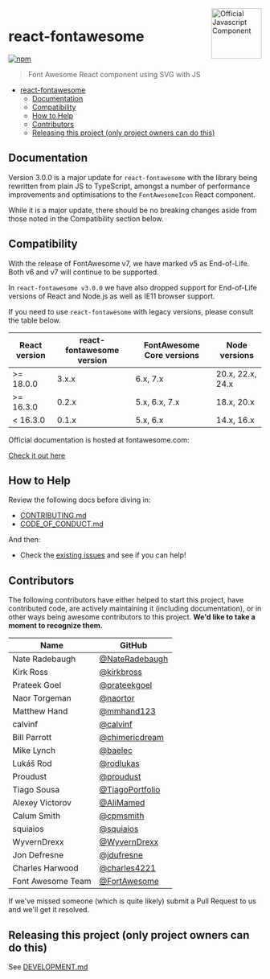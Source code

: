 <a href="https://fontawesome.com">
  <img align="right" width="100" height="100" alt="Official Javascript Component" src="https://img.fortawesome.com/349cfdf6/official-javascript-component.svg">
</a>

# react-fontawesome

[![npm](https://img.shields.io/npm/v/@fortawesome/react-fontawesome.svg?style=flat-square)](https://www.npmjs.com/package/@fortawesome/react-fontawesome)

> Font Awesome React component using SVG with JS

<!-- toc -->

- [react-fontawesome](#react-fontawesome)
  - [Documentation](#documentation)
  - [Compatibility](#compatibility)
  - [How to Help](#how-to-help)
  - [Contributors](#contributors)
  - [Releasing this project (only project owners can do this)](#releasing-this-project-only-project-owners-can-do-this)

<!-- tocstop -->

## Documentation

Version 3.0.0 is a major update for `react-fontawesome` with the library being rewritten from plain JS to TypeScript,
amongst a number of performance improvements and optimisations to the `FontAwesomeIcon` React component.

While it is a major update, there should be no breaking changes aside from those noted in the Compatibility section below.

## Compatibility

With the release of FontAwesome v7, we have marked v5 as End-of-Life. Both v6 and v7 will continue to be supported.

In `react-fontawesome v3.0.0` we have also dropped support for End-of-Life versions of React and Node.js as well as IE11 browser support.

If you need to use `react-fontawesome` with legacy versions, please consult the table below.

| React version | react-fontawesome version | FontAwesome Core versions | Node versions    |
| ------------- | ------------------------- | ------------------------- | ---------------- |
| >= 18.0.0     | 3.x.x                     | 6.x, 7.x                  | 20.x, 22.x, 24.x |
| >= 16.3.0     | 0.2.x                     | 5.x, 6.x, 7.x             | 18.x, 20.x       |
| < 16.3.0      | 0.1.x                     | 5.x, 6.x                  | 14.x, 16.x       |

Official documentation is hosted at fontawesome.com:

[Check it out here](https://docs.fontawesome.com/web/use-with/react)

## How to Help

Review the following docs before diving in:

- [CONTRIBUTING.md](CONTRIBUTING.md)
- [CODE_OF_CONDUCT.md](CODE_OF_CONDUCT.md)

And then:

- Check the [existing issues](https://github.com/FortAwesome/react-fontawesome/issues) and see if you can help!

## Contributors

The following contributors have either helped to start this project, have contributed
code, are actively maintaining it (including documentation), or in other ways
being awesome contributors to this project. **We'd like to take a moment to recognize them.**

| Name              | GitHub                                                     |
| ----------------- | ---------------------------------------------------------- |
| Nate Radebaugh    | [@NateRadebaugh](https://github.com/NateRadebaugh)         |
| Kirk Ross         | [@kirkbross](https://github.com/kirkbross)                 |
| Prateek Goel      | [@prateekgoel](https://github.com/prateekgoel)             |
| Naor Torgeman     | [@naortor](https://github.com/naortor)                     |
| Matthew Hand      | [@mmhand123](https://github.com/mmhand123)                 |
| calvinf           | [@calvinf](https://github.com/calvinf)                     |
| Bill Parrott      | [@chimericdream](https://github.com/chimericdream)         |
| Mike Lynch        | [@baelec](https://github.com/baelec)                       |
| Lukáš Rod         | [@rodlukas](https://github.com/rodlukas)                   |
| Proudust          | [@proudust](https://github.com/proudust)                   |
| Tiago Sousa       | [@TiagoPortfolio](https://github.com/TiagoPortfolio)       |
| Alexey Victorov   | [@AliMamed](https://github.com/AliMamed)                   |
| Calum Smith       | [@cpmsmith](https://github.com/cpmsmith)                   |
| squiaios          | [@squiaios](https://github.com/squiaios)                   |
| WyvernDrexx       | [@WyvernDrexx](https://github.com/WyvernDrexx)             |
| Jon Defresne      | [@jdufresne](https://github.com/jdufresne)                 |
| Charles Harwood   | [@charles4221](https://github.com/charles4221)             |
| Font Awesome Team | [@FortAwesome](https://github.com/orgs/FortAwesome/people) |

If we've missed someone (which is quite likely) submit a Pull Request to us and we'll get it resolved.

## Releasing this project (only project owners can do this)

See [DEVELOPMENT.md](DEVELOPMENT.md#release)
